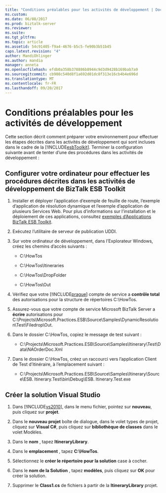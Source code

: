```yaml
---
title: "Conditions préalables pour les activités de développement | Documents Microsoft"
ms.custom: 
ms.date: 06/08/2017
ms.prod: biztalk-server
ms.reviewer: 
ms.suite: 
ms.tgt_pltfrm: 
ms.topic: article
ms.assetid: 54c91405-f9a4-4676-b5c5-fe90b3b51b45
caps.latest.revision: "4"
author: MandiOhlinger
ms.author: mandia
manager: anneta
ms.openlocfilehash: efdb0a358b378886b8944c9d3d9428b169bab7a9
ms.sourcegitcommit: cb908c540d8f1a692d01dc8f313e16cb4b4e696d
ms.translationtype: MT
ms.contentlocale: fr-FR
ms.lasthandoff: 09/20/2017
---
```

# <a name="prerequisites-for-the-development-activities"></a>Conditions préalables pour les activités de développement
Cette section décrit comment préparer votre environnement pour effectuer les étapes décrites dans les activités de développement qui sont incluses dans le cadre de la [!INCLUDE[esbToolkit](../includes/esbtoolkit-md.md)]. Terminer la configuration suivante avant de tenter d’une des procédures dans les activités de développement :  
  
## <a name="set-up-your-computer-to-perform-the-procedures-in-the-biztalk-esb-toolkit-development-activities"></a>Configurer votre ordinateur pour effectuer les procédures décrites dans les activités de développement de BizTalk ESB Toolkit  
  
1.  Installer et déployer l’application d’exemple de feuille de route, l’exemple d’application de résolution dynamique et l’exemple d’application de plusieurs Services Web. Pour plus d’informations sur l’installation et le déploiement de ces applications, consultez [exemples d’Applications BizTalk ESB Toolkit](../esb-toolkit/biztalk-esb-toolkit-sample-applications.md).  
  
2.  Exécutez l’utilitaire de serveur de publication UDDI.  
  
3.  Sur votre ordinateur de développement, dans l’Explorateur Windows, créez les chemins d’accès suivants :  
  
    -   C:\HowTos  
  
    -   C:\HowTos\Itineraries  
  
    -   C:\HowTos\DropFolder  
  
    -   C:\HowTos\Out  
  
4.  Vérifiez que votre [!INCLUDE[prague](../includes/prague-md.md)] compte de service a **contrôle total** des autorisations pour la structure de répertoires C:\HowTos.  
  
5.  Assurez-vous que votre compte de service Microsoft BizTalk Server a **écrire** autorisations pour C:\Projects\Microsoft.Practices.ESB\Source\Samples\DynamicResolution\Test\Filedrop\Out.  
  
6.  Dans le dossier C:\HowTos, copiez le message de test suivant :  
  
    -   C:\Projects\Microsoft.Practices.ESB\Source\Samples\Itinerary\Test\Data\NAOrderDoc.Xml  
  
7.  Dans le dossier C:\HowTos, créez un raccourci vers l’application Client de Test d’itinéraire, à l’emplacement suivant :  
  
    -   C:\Projects\Microsoft.Practices.ESB\Source\Samples\Itinerary\Source\ESB. Itinerary.Test\bin\Debug\ESB. Itinerary.Test.exe  
  
## <a name="create-the-visual-studio-solution"></a>Créer la solution Visual Studio  
  
1.  Dans [!INCLUDE[vs2010](../includes/vs2010-md.md)], dans le menu fichier, pointez sur **nouveau**, puis cliquez sur **projet**.  
  
2.  Dans le **nouveau projet** boîte de dialogue, dans le volet types de projet, cliquez sur **Visual C#**, puis cliquez sur **bibliothèque de classes** dans le volet Modèles.  
  
3.  Dans le **nom** , tapez **ItineraryLibrary**.  
  
4.  Dans le **emplacement** , tapez **C:\HowTos**.  
  
5.  Sélectionnez le **créer le répertoire pour la solution** case à cocher.  
  
6.  Dans le **nom de la Solution** , tapez **modèles**, puis cliquez sur **OK** pour créer la solution.  
  
7.  Supprimer le **Class1.cs** de fichiers à partir de la **ItineraryLibrary** projet.